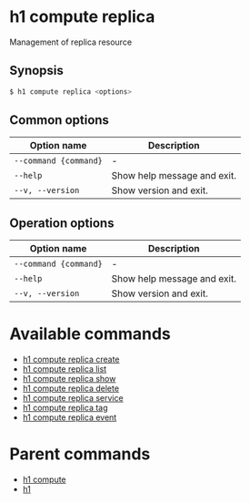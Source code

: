 
# h1 compute replica

Management of replica resource

## Synopsis

```bash
$ h1 compute replica <options>
```

## Common options

| Option name               | Description                 |
| ------------------------- | --------------------------- |
| ```--command {command}``` | -                           |
| ```--help```              | Show help message and exit. |
| ```--v, --version```      | Show version and exit.      |

## Operation options

| Option name               | Description                 |
| ------------------------- | --------------------------- |
| ```--command {command}``` | -                           |
| ```--help```              | Show help message and exit. |
| ```--v, --version```      | Show version and exit.      |

# Available commands

* [h1 compute replica create](./create/README.md)
* [h1 compute replica list](./list/README.md)
* [h1 compute replica show](./show/README.md)
* [h1 compute replica delete](./delete/README.md)
* [h1 compute replica service](./service/README.md)
* [h1 compute replica tag](./tag/README.md)
* [h1 compute replica event](./event/README.md)

# Parent commands

* [h1 compute](./../README.md)
* [h1](./../../README.md)
